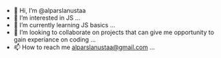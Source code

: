 - 👋 Hi, I’m @alparslanustaa
- 👀 I’m interested in JS ...
- 🌱 I’m currently learning JS basics ...
- 💞️ I’m looking to collaborate on projects that can give me opportunity to gain experiance on coding ...
- 📫 How to reach me alparslanustaa@gmail.com ...

<!---
alparslanustaa/alparslanustaa is a ✨ special ✨ repository because its `README.md` (this file) appears on your GitHub profile.
You can click the Preview link to take a look at your changes.
--->
